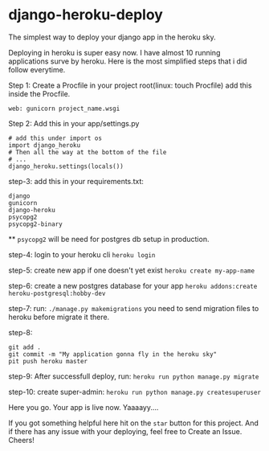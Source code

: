 # django-heroku-deploy
The simplest way to deploy your django app in the heroku sky.


Deploying in heroku is super easy now. I have almost 10 running applications surve by heroku.
Here is the most simplified steps that i did follow everytime.

Step 1: 
Create a Procfile in your project root(linux: touch Procfile)
add this inside the Procfile.

`web: gunicorn project_name.wsgi`

Step 2: 
Add this in your app/settings.py
```
# add this under import os
import django_heroku 
# Then all the way at the bottom of the file
# ... 
django_heroku.settings(locals())
```

step-3:
add this in your requirements.txt:
```
django
gunicorn
django-heroku
psycopg2
psycopg2-binary
```

** `psycopg2` will be need for postgres db setup in production.

step-4:
login to your heroku cli
`heroku login`

step-5:
create new app if one doesn't yet exist
`heroku create my-app-name`

step-6:
create a new postgres database for your app
`heroku addons:create heroku-postgresql:hobby-dev`

step-7: 
run: `./manage.py makemigrations`
you need to send migration files to heroku before migrate it there.

step-8:
```
git add .
git commit -m "My application gonna fly in the heroku sky"
pit push heroku master
```

step-9:
After successfull deploy, run: `heroku run python manage.py migrate`

step-10: 
create super-admin:
`heroku run python manage.py createsuperuser`

Here you go. Your app is live now. Yaaaayy....

If you got something helpful here hit on the `star` button for this project.
And if there has any issue with your deploying, feel free to Create an Issue. Cheers!

